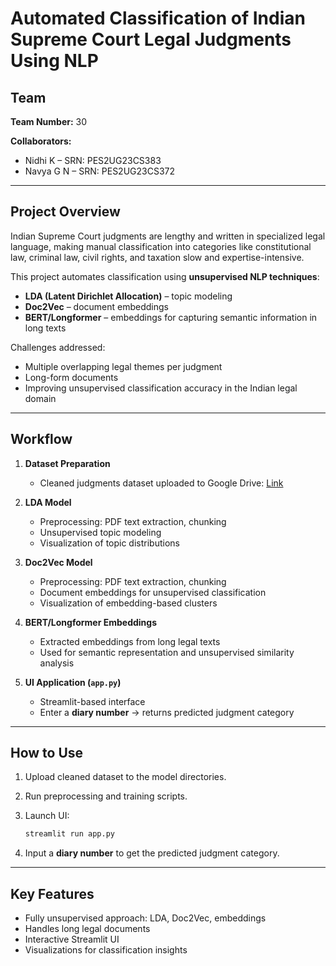 # Automated Classification of Indian Supreme Court Legal Judgments Using NLP

## **Team**

**Team Number:** 30

**Collaborators:**

* Nidhi K – SRN: PES2UG23CS383
* Navya G N – SRN: PES2UG23CS372

---

## **Project Overview**

Indian Supreme Court judgments are lengthy and written in specialized legal language, making manual classification into categories like constitutional law, criminal law, civil rights, and taxation slow and expertise-intensive.

This project automates classification using **unsupervised NLP techniques**:

* **LDA (Latent Dirichlet Allocation)** – topic modeling
* **Doc2Vec** – document embeddings
* **BERT/Longformer** – embeddings for capturing semantic information in long texts

Challenges addressed:

* Multiple overlapping legal themes per judgment
* Long-form documents
* Improving unsupervised classification accuracy in the Indian legal domain

---

## **Workflow**

1. **Dataset Preparation**

   * Cleaned judgments dataset uploaded to Google Drive: [Link](https://drive.google.com/drive/folders/1Ig2TMrXHS4uqzA3UQ0nKWckgiXURY9v1)

2. **LDA Model**

   * Preprocessing: PDF text extraction, chunking
   * Unsupervised topic modeling
   * Visualization of topic distributions

3. **Doc2Vec Model**

   * Preprocessing: PDF text extraction, chunking
   * Document embeddings for unsupervised classification
   * Visualization of embedding-based clusters

4. **BERT/Longformer Embeddings**

   * Extracted embeddings from long legal texts
   * Used for semantic representation and unsupervised similarity analysis

5. **UI Application (`app.py`)**

   * Streamlit-based interface
   * Enter a **diary number** → returns predicted judgment category

---

## **How to Use**

1. Upload cleaned dataset to the model directories.
2. Run preprocessing and training scripts.
3. Launch UI:

   ```bash
   streamlit run app.py
   ```
4. Input a **diary number** to get the predicted judgment category.

---

## **Key Features**

* Fully unsupervised approach: LDA, Doc2Vec, embeddings
* Handles long legal documents
* Interactive Streamlit UI
* Visualizations for classification insights

